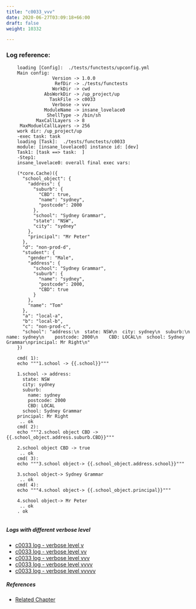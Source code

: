```yaml
---
title: "c0033_vvv"
date: 2020-06-27T03:09:18+66:00
draft: false
weight: 10332

---
```


### Log reference: <no value>

```
    loading [Config]:  ./tests/functests/upconfig.yml
    Main config:
                 Version -> 1.0.0
                  RefDir -> ./tests/functests
                 WorkDir -> cwd
              AbsWorkDir -> /up_project/up
                TaskFile -> c0033
                 Verbose -> vvv
              ModuleName -> insane_lovelace0
               ShellType -> /bin/sh
           MaxCallLayers -> 8
     MaxModuelCallLayers -> 256
    work dir: /up_project/up
    -exec task: task
    loading [Task]:  ./tests/functests/c0033
    module: [insane_lovelace0] instance id: [dev]
    Task1: [task ==> task:  ]
    -Step1:
    insane_lovelace0: overall final exec vars:
    
    (*core.Cache)({
      "school_object": {
        "address": {
          "suburb": {
            "CBD": true,
            "name": "sydney",
            "postcode": 2000
          },
          "school": "Sydney Grammar",
          "state": "NSW",
          "city": "sydney"
        },
        "principal": "Mr Peter"
      },
      "d": "non-prod-d",
      "student": {
        "gender": "Male",
        "address": {
          "school": "Sydney Grammar",
          "suburb": {
            "name": "sydney",
            "postcode": 2000,
            "CBD": true
          }
        },
        "name": "Tom"
      },
      "a": "local-a",
      "b": "local-b",
      "c": "non-prod-c",
      "school": "address:\n  state: NSW\n  city: sydney\n  suburb:\n    name: sydney\n    postcode: 2000\n    CBD: LOCAL\n  school: Sydney Grammar\nprincipal: Mr Right\n"
    })
    
    cmd( 1):
    echo """1.school -> {{.school}}"""
    
    1.school -> address:
      state: NSW
      city: sydney
      suburb:
        name: sydney
        postcode: 2000
        CBD: LOCAL
      school: Sydney Grammar
    principal: Mr Right
     .. ok
    cmd( 2):
    echo """2.school object CBD -> {{.school_object.address.suburb.CBD}}"""
    
    2.school object CBD -> true
     .. ok
    cmd( 3):
    echo """3.school object-> {{.school_object.address.school}}"""
    
    3.school object-> Sydney Grammar
     .. ok
    cmd( 4):
    echo """4.school object-> {{.school_object.principal}}"""
    
    4.school object-> Mr Peter
     .. ok
    . ok
    
```

##### Logs with different verbose level
* [c0033 log - verbose level v](../../logs/c0033_v)
* [c0033 log - verbose level vv](../../logs/c0033_vv)
* [c0033 log - verbose level vvv](../../logs/c0033_vvv)
* [c0033 log - verbose level vvvv](../../logs/c0033_vvvv)
* [c0033 log - verbose level vvvvv](../../logs/c0033_vvvvv)

##### References
* [Related Chapter](../../dvars/c0033)

